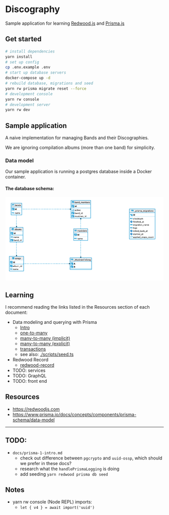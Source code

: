 # Discography

Sample application for learning [Redwood.js](https://redwoodjs.com/) and [Prisma.js](https://www.prisma.io/)

## Get started
```sh
# install dependencies
yarn install
# set up config
cp .env.example .env
# start up database servers
docker-compose up -d
# rebuild database, migrations and seed
yarn rw prisma migrate reset --force
# development console
yarn rw console
# development server
yarn rw dev
```

## Sample application

A naive implementation for managing Bands and their Discographies.

We are ignoring compilation albums (more than one band) for simplicity.

### Data model

Our sample application is running a postgres database inside a Docker container.

#### The database schema:

![Database](./db-schema-diagram.png)

## Learning

I recommend reading the links listed in the Resources section of each document:

- Data modeling and querying with Prisma
  - [Intro](./docs/1-prisma-intro.md)
  - [one-to-many](./docs/2-prisma-one-to-many.md)
  - [many-to-many (implicit)](./docs/3-prisma-many-to-many-implicit.md)
  - [many-to-many (explicit)](./docs/4-prisma-many-to-many-explicit.md)
  - [transactions](./docs/5-prisma-transactions.md)
  - see also: [./scripts/seed.ts](./scripts/seed.ts)
- Redwood Record
  - [redwood-record](./docs/6-redwood-record.md)
- TODO: services
- TODO: GraphQL
- TODO: front end
## Resources

- https://redwoodjs.com
- https://www.prisma.io/docs/concepts/components/prisma-schema/data-model

---

## TODO:
- `docs/prisma-1-intro.md`
  - check out difference between `pgcrypto` and `uuid-ossp`, which should we prefer in these docs?
  - research what the `handlePrismaLogging` is doing
  - add seeding `yarn redwood prisma db seed`

## Notes

- yarn rw console (Node REPL) imports:
  - `let { v4 } = await import('uuid')`
